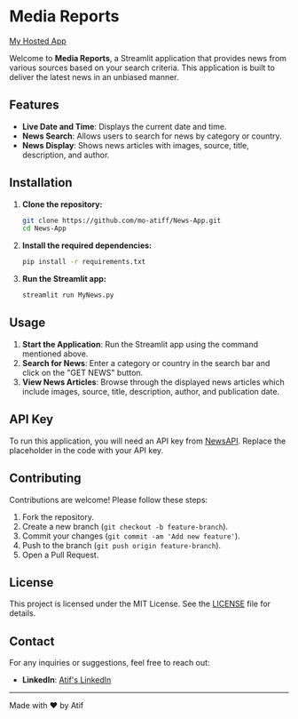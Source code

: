 # Media Reports

[My Hosted App]( https://share.streamlit.io/atifbeast/world-news-in-shorts/main/MyNews.py)

Welcome to **Media Reports**, a Streamlit application that provides news from various sources based on your search criteria. This application is built to deliver the latest news in an unbiased manner.

## Features

- **Live Date and Time**: Displays the current date and time.
- **News Search**: Allows users to search for news by category or country.
- **News Display**: Shows news articles with images, source, title, description, and author.

## Installation

1. **Clone the repository:**
    ```bash
    git clone https://github.com/mo-atiff/News-App.git
    cd News-App
    ```

2. **Install the required dependencies:**
    ```bash
    pip install -r requirements.txt
    ```

3. **Run the Streamlit app:**
    ```bash
    streamlit run MyNews.py
    ```

## Usage

1. **Start the Application**: Run the Streamlit app using the command mentioned above.
2. **Search for News**: Enter a category or country in the search bar and click on the "GET NEWS" button.
3. **View News Articles**: Browse through the displayed news articles which include images, source, title, description, author, and publication date.

## API Key

To run this application, you will need an API key from [NewsAPI](https://newsapi.org/). Replace the placeholder in the code with your API key.

## Contributing

Contributions are welcome! Please follow these steps:

1. Fork the repository.
2. Create a new branch (`git checkout -b feature-branch`).
3. Commit your changes (`git commit -am 'Add new feature'`).
4. Push to the branch (`git push origin feature-branch`).
5. Open a Pull Request.

## License

This project is licensed under the MIT License. See the [LICENSE](LICENSE) file for details.

## Contact

For any inquiries or suggestions, feel free to reach out:

- **LinkedIn**: [Atif's LinkedIn](https://www.linkedin.com/in/atif)

---

Made with ❤️ by Atif

